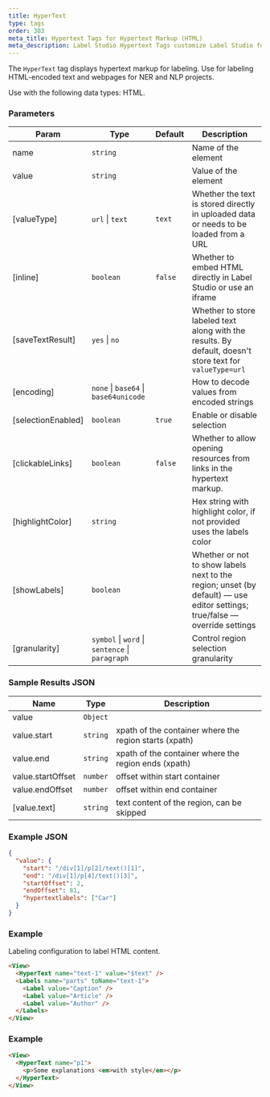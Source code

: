 ```yaml
---
title: HyperText
type: tags
order: 303
meta_title: Hypertext Tags for Hypertext Markup (HTML)
meta_description: Label Studio Hypertext Tags customize Label Studio for hypertext markup (HTML) for machine learning and data science projects.
---
```


The `HyperText` tag displays hypertext markup for labeling. Use for labeling HTML-encoded text and webpages for NER and NLP projects.

Use with the following data types: HTML.

### Parameters

| Param | Type | Default | Description |
| --- | --- | --- | --- |
| name | <code>string</code> |  | Name of the element |
| value | <code>string</code> |  | Value of the element |
| [valueType] | <code>url</code> \| <code>text</code> | <code>text</code> | Whether the text is stored directly in uploaded data or needs to be loaded from a URL |
| [inline] | <code>boolean</code> | <code>false</code> | Whether to embed HTML directly in Label Studio or use an iframe |
| [saveTextResult] | <code>yes</code> \| <code>no</code> |  | Whether to store labeled text along with the results. By default, doesn't store text for `valueType=url` |
| [encoding] | <code>none</code> \| <code>base64</code> \| <code>base64unicode</code> |  | How to decode values from encoded strings |
| [selectionEnabled] | <code>boolean</code> | <code>true</code> | Enable or disable selection |
| [clickableLinks] | <code>boolean</code> | <code>false</code> | Whether to allow opening resources from links in the hypertext markup. |
| [highlightColor] | <code>string</code> |  | Hex string with highlight color, if not provided uses the labels color |
| [showLabels] | <code>boolean</code> |  | Whether or not to show labels next to the region; unset (by default) — use editor settings; true/false — override settings |
| [granularity] | <code>symbol</code> \| <code>word</code> \| <code>sentence</code> \| <code>paragraph</code> |  | Control region selection granularity |

### Sample Results JSON

| Name | Type | Description |
| --- | --- | --- |
| value | <code>Object</code> |  |
| value.start | <code>string</code> | xpath of the container where the region starts (xpath) |
| value.end | <code>string</code> | xpath of the container where the region ends (xpath) |
| value.startOffset | <code>number</code> | offset within start container |
| value.endOffset | <code>number</code> | offset within end container |
| [value.text] | <code>string</code> | text content of the region, can be skipped |

### Example JSON
```json
{
  "value": {
    "start": "/div[1]/p[2]/text()[1]",
    "end": "/div[1]/p[4]/text()[3]",
    "startOffset": 2,
    "endOffset": 81,
    "hypertextlabels": ["Car"]
  }
}
```

### Example

Labeling configuration to label HTML content.

```html
<View>
  <HyperText name="text-1" value="$text" />
  <Labels name="parts" toName="text-1">
    <Label value="Caption" />
    <Label value="Article" />
    <Label value="Author" />
  </Labels>
</View>
```
### Example
```html
<View>
  <HyperText name="p1">
    <p>Some explanations <em>with style</em></p>
  </HyperText>
</View>
```
